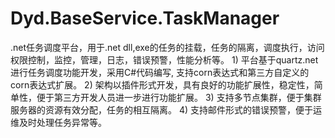 # Dyd.BaseService.TaskManager
.net任务调度平台，用于.net dll,exe的任务的挂载，任务的隔离，调度执行，访问权限控制，监控，管理，日志，错误预警，性能分析等。  1) 平台基于quartz.net进行任务调度功能开发，采用C#代码编写, 支持corn表达式和第三方自定义的corn表达式扩展。  2) 架构以插件形式开发，具有良好的功能扩展性，稳定性，简单性，便于第三方开发人员进一步进行功能扩展。  3) 支持多节点集群，便于集群服务器的资源有效分配，任务的相互隔离。  4) 支持邮件形式的错误预警，便于运维及时处理任务异常等。
